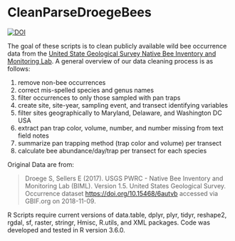 # CleanParseDroegeBees
[![DOI](https://zenodo.org/badge/214245995.svg)](https://zenodo.org/badge/latestdoi/214245995)


The goal of these scripts is to clean publicly available wild bee occurrence data from the [United State Geological Survey Native Bee Inventory and Monitoring Lab](https://www.usgs.gov/centers/pwrc/science/native-bee-inventory-and-monitoring-lab?qt-science_center_objects=0#qt-science_center_objects).
A general overview of our data cleaning process is as follows:
1. remove non-bee occurrences
2. correct mis-spelled species and genus names
3. filter occurrences to only those sampled with pan traps
4. create site, site-year, sampling event, and transect identifying variables
5. filter sites geographically to Maryland, Delaware, and Washington DC USA
6. extract pan trap color, volume, number, and number missing from text field notes
7. summarize pan trapping method (trap color and volume) per transect
8. calculate bee abundance/day/trap per transect for each species

Original Data are from:
>Droege S, Sellers E (2017). USGS PWRC - Native Bee Inventory and Monitoring Lab (BIML). Version 1.5. United States Geological Survey. Occurrence dataset https://doi.org/10.15468/6autvb accessed via GBIF.org on 2018-11-09. 

R Scripts require current versions of data.table, dplyr, plyr, tidyr, reshape2, rgdal, sf, raster, stringr, Hmisc, R.utils, and XML packages. Code was developed and tested in R version 3.6.0.
